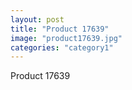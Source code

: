 ```yaml
---
layout: post
title: "Product 17639"
image: "product17639.jpg"
categories: "category1"
---
```

Product 17639
